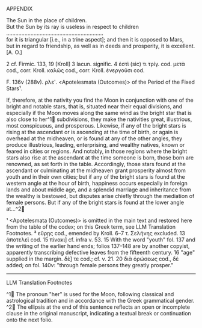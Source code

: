 APPENDIX

The Sun in the place of children.  
But the Sun by its ray is useless in respect to children  
................................................................  
for it is triangular [i.e., in a trine aspect]; and then it is opposed to Mars,  
but in regard to friendship, as well as in deeds and prosperity, it is excellent.   [A. O.]

2 cf. Firmic. 133, 19 [Kroll]   3 lacun. signific.   4 ἐστὶ (sic) τι τρίγ. cod. μετὰ cod., corr. Kroll. καλῶς cod., corr. Kroll. ἐνεργοῦσι cod.

F. 136v (288v). ρλεʹ. <Apotelesmata (Outcomes)> of the Period of the Fixed Stars¹.

If, therefore, at the nativity you find the Moon in conjunction with one of the bright and notable stars, that is, situated near their equal divisions, and especially if the Moon moves along the same wind as the bright star that is also close to her^1🤖 subdivisions, they make the nativities great, illustrious, most conspicuous, and prosperous. Likewise, if any of the bright stars is rising at the ascendant or is ascending at the time of birth, or again is overhead at the midheaven, or is found at any of the other angles, they produce illustrious, leading, enterprising, and wealthy natives, known or feared in cities or regions. And notably, in those regions where the bright stars also rise at the ascendant at the time someone is born, those born are renowned, as set forth in the table. Accordingly, those stars found at the ascendant or culminating at the midheaven grant prosperity almost from youth and in their own cities; but if any of the bright stars is found at the western angle at the hour of birth, happiness occurs especially in foreign lands and about middle age, and a splendid marriage and inheritance from the wealthy is bestowed, but disputes arise chiefly through the mediation of female persons. But if any of the bright stars is found at the lower angle at...^2🤖

¹ <Apotelesmata (Outcomes)> is omitted in the main text and restored here from the table of the codex; on this Greek term, see LLM Translation Footnotes.
³ εὕρῃς cod., emended by Kroll. 6–7 τ. Σελήνης excluded. 13 ἀποτελεῖ cod. 15 πίνακι] cf. infra v. 53. 15 With the word "youth" fol. 137 and the writing of the earlier hand ends; folios 137–148 are by another copyist, apparently transcribing defective leaves from the fifteenth century. 16 "age" supplied in the margin. δὲ] τε cod.; cf. v. 21. 20 διὰ ὁρώσεως cod., δὲ added; on fol. 140v: "through female persons they greatly prosper."

---

LLM Translation Footnotes

^1🤖 The pronoun "her" is used for the Moon, following classical and astrological tradition and in accordance with the Greek grammatical gender.
^2🤖 The ellipsis at the end of this sentence reflects an open or incomplete clause in the original manuscript, indicating a textual break or continuation onto the next folio.